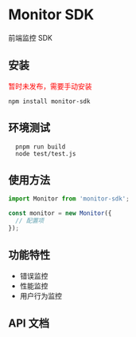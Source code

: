 # Monitor SDK

前端监控 SDK

## 安装
<font color="red"> 暂时未发布，需要手动安装 </font>

```npm install monitor-sdk```

## 环境测试
```
  pnpm run build
  node test/test.js
```

## 使用方法
```javascript
import Monitor from 'monitor-sdk';

const monitor = new Monitor({
  // 配置项
});
```

## 功能特性
- 错误监控
- 性能监控
- 用户行为监控

## API 文档
